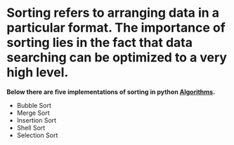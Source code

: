 # Sorting refers to arranging data in a particular format. The importance of sorting lies in the fact that data searching can be optimized to a very high level.
__Below there are five implementations of sorting in python [Algorithms](https://github.com/deepak9546/Computer-Science-with-Python/blob/master/programs/miscellaneous/Sorting_Algorithms.ipynb).__
* Bubble Sort
* Merge Sort
* Insertion Sort
* Shell Sort
* Selection Sort
